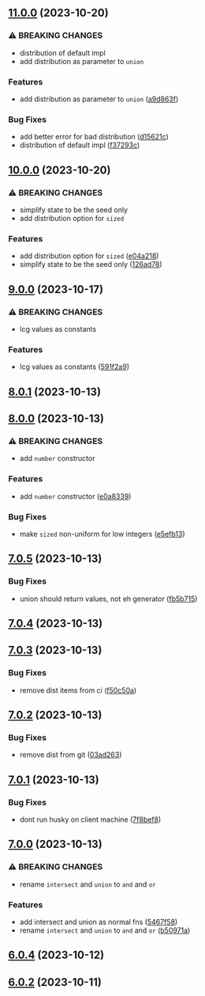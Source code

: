 

## [11.0.0](https://github.com/waynevanson/generator/compare/10.0.0...11.0.0) (2023-10-20)


### ⚠ BREAKING CHANGES

* distribution of default impl
* add distribution as parameter to `union`

### Features

* add distribution as parameter to `union` ([a9d863f](https://github.com/waynevanson/generator/commit/a9d863f4a486711584e5129eae4b2154cdb5f3ea))


### Bug Fixes

* add better error for bad distribution ([d15621c](https://github.com/waynevanson/generator/commit/d15621c1e19439af3c1e1d0939d5030cb3d750d3))
* distribution of default impl ([f37293c](https://github.com/waynevanson/generator/commit/f37293cd819b2935c74538975516830ebf7e3f8b))

## [10.0.0](https://github.com/waynevanson/generator/compare/9.0.0...10.0.0) (2023-10-20)


### ⚠ BREAKING CHANGES

* simplify state to be the seed only
* add distribution option for `sized`

### Features

* add distribution option for `sized` ([e04a218](https://github.com/waynevanson/generator/commit/e04a21867995a0201ae70f65a82ac1533e9bdf79))
* simplify state to be the seed only ([126ad78](https://github.com/waynevanson/generator/commit/126ad78ea511ae0ceaaec27c077bc702bea26bb0))

## [9.0.0](https://github.com/waynevanson/generator/compare/8.0.1...9.0.0) (2023-10-17)


### ⚠ BREAKING CHANGES

* lcg values as constants

### Features

* lcg values as constants ([591f2a9](https://github.com/waynevanson/generator/commit/591f2a9e23978092d990392f1aab7bb77d186824))

## [8.0.1](https://github.com/waynevanson/generator/compare/8.0.0...8.0.1) (2023-10-13)

## [8.0.0](https://github.com/waynevanson/generator/compare/7.0.5...8.0.0) (2023-10-13)


### ⚠ BREAKING CHANGES

* add `number` constructor

### Features

* add `number` constructor ([e0a8339](https://github.com/waynevanson/generator/commit/e0a8339267781606be55ae478397c30545938b06))


### Bug Fixes

* make `sized` non-uniform for low integers ([e5efb13](https://github.com/waynevanson/generator/commit/e5efb1353c72c7eedc4749fd77fbe12aabbbf9a8))

## [7.0.5](https://github.com/waynevanson/generator/compare/7.0.4...7.0.5) (2023-10-13)


### Bug Fixes

* union should return values, not eh generator ([fb5b715](https://github.com/waynevanson/generator/commit/fb5b7151802c74520ab032841612c3c7d72c4e1d))

## [7.0.4](https://github.com/waynevanson/generator/compare/7.0.3...7.0.4) (2023-10-13)

## [7.0.3](https://github.com/waynevanson/generator/compare/7.0.2...7.0.3) (2023-10-13)


### Bug Fixes

* remove dist items from ci ([f50c50a](https://github.com/waynevanson/generator/commit/f50c50a37307da1dd57beda1b2f86fc4038ad2e0))

## [7.0.2](https://github.com/waynevanson/generator/compare/7.0.1...7.0.2) (2023-10-13)


### Bug Fixes

* remove dist from git ([03ad263](https://github.com/waynevanson/generator/commit/03ad263799718dce1eec3131c2ca3c4276d1b9eb))

## [7.0.1](https://github.com/waynevanson/generator/compare/7.0.0...7.0.1) (2023-10-13)


### Bug Fixes

* dont run husky on client machine ([7f8bef8](https://github.com/waynevanson/generator/commit/7f8bef8f8f379edf733d1e6d0bfdf8fabaca3d47))

## [7.0.0](https://github.com/waynevanson/generator/compare/6.0.4...7.0.0) (2023-10-13)


### ⚠ BREAKING CHANGES

* rename `intersect` and `union` to `and` and `or`

### Features

* add intersect and union as normal fns ([5467f58](https://github.com/waynevanson/generator/commit/5467f58c35aa789b9b605bf81908e711751382f5))
* rename `intersect` and `union` to `and` and `or` ([b50971a](https://github.com/waynevanson/generator/commit/b50971aeab205019ebd645ca69cadb9e7d19e677))

## [6.0.4](https://github.com/waynevanson/generator/compare/6.0.2...6.0.4) (2023-10-12)

## [6.0.2](https://github.com/waynevanson/generator/compare/v1.0.0...6.0.2) (2023-10-11)